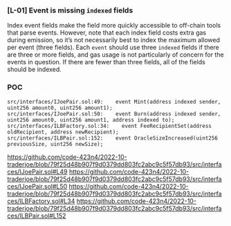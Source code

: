 ### [L-01]  Event is missing `indexed` fields

Index event fields make the field more quickly accessible to off-chain tools that parse events. However, note that each index field costs extra gas during emission, so it’s not necessarily best to index the maximum allowed per event (three fields). Each `event` should use three `indexed` fields if there are three or more fields, and gas usage is not particularly of concern for the events in question. If there are fewer than three fields, all of the fields should be indexed.

### POC

```solidity
src/interfaces/IJoePair.sol:49:    event Mint(address indexed sender, uint256 amount0, uint256 amount1);
src/interfaces/IJoePair.sol:50:    event Burn(address indexed sender, uint256 amount0, uint256 amount1, address indexed to);
src/interfaces/ILBFactory.sol:34:    event FeeRecipientSet(address oldRecipient, address newRecipient);
src/interfaces/ILBPair.sol:152:    event OracleSizeIncreased(uint256 previousSize, uint256 newSize);

```
https://github.com/code-423n4/2022-10-traderjoe/blob/79f25d48b907f9d0379dd803fc2abc9c5f57db93/src/interfaces/IJoePair.sol#L49
https://github.com/code-423n4/2022-10-traderjoe/blob/79f25d48b907f9d0379dd803fc2abc9c5f57db93/src/interfaces/IJoePair.sol#L50
https://github.com/code-423n4/2022-10-traderjoe/blob/79f25d48b907f9d0379dd803fc2abc9c5f57db93/src/interfaces/ILBFactory.sol#L34
https://github.com/code-423n4/2022-10-traderjoe/blob/79f25d48b907f9d0379dd803fc2abc9c5f57db93/src/interfaces/ILBPair.sol#L152



